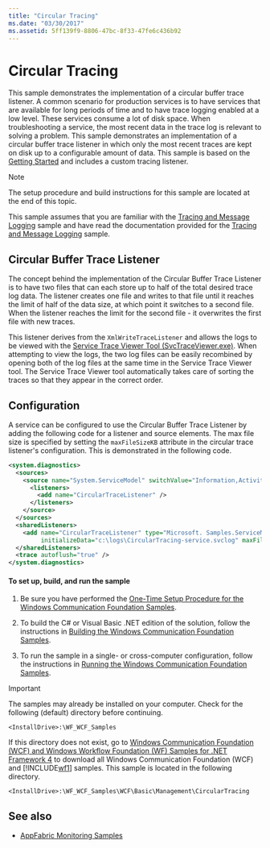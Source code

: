 ```yaml
---
title: "Circular Tracing"
ms.date: "03/30/2017"
ms.assetid: 5ff139f9-8806-47bc-8f33-47fe6c436b92
---
```

# Circular Tracing

This sample demonstrates the implementation of a circular buffer trace listener. A common scenario for production services is to have services that are available for long periods of time and to have trace logging enabled at a low level. These services consume a lot of disk space. When troubleshooting a service, the most recent data in the trace log is relevant to solving a problem. This sample demonstrates an implementation of a circular buffer trace listener in which only the most recent traces are kept on disk up to a configurable amount of data. This sample is based on the [Getting Started](../../../../docs/framework/wcf/samples/getting-started-sample.md) and includes a custom tracing listener.

> [!NOTE]
> The setup procedure and build instructions for this sample are located at the end of this topic.

This sample assumes that you are familiar with the [Tracing and Message Logging](../../../../docs/framework/wcf/samples/tracing-and-message-logging.md) sample and have read the documentation provided for the [Tracing and Message Logging](../../../../docs/framework/wcf/samples/tracing-and-message-logging.md) sample.

## Circular Buffer Trace Listener

The concept behind the implementation of the Circular Buffer Trace Listener is to have two files that can each store up to half of the total desired trace log data. The listener creates one file and writes to that file until it reaches the limit of half of the data size, at which point it switches to a second file. When the listener reaches the limit for the second file - it overwrites the first file with new traces.

This listener derives from the `XmlWriteTraceListener` and allows the logs to be viewed with the [Service Trace Viewer Tool (SvcTraceViewer.exe)](../../../../docs/framework/wcf/service-trace-viewer-tool-svctraceviewer-exe.md). When attempting to view the logs, the two log files can be easily recombined by opening both of the log files at the same time in the Service Trace Viewer tool. The Service Trace Viewer tool automatically takes care of sorting the traces so that they appear in the correct order.

## Configuration

A service can be configured to use the Circular Buffer Trace Listener by adding the following code for a listener and source elements. The max file size is specified by setting the `maxFileSizeKB` attribute in the circular trace listener's configuration. This is demonstrated in the following code.

```xml
<system.diagnostics>
  <sources>
    <source name="System.ServiceModel" switchValue="Information,ActivityTracing" propagateActivity="true">
      <listeners>
        <add name="CircularTraceListener" />
      </listeners>
    </source>
  </sources>
  <sharedListeners>
    <add name="CircularTraceListener" type="Microsoft. Samples.ServiceModel.CircularTraceListener,CircularTraceListener"
         initializeData="c:\logs\CircularTracing-service.svclog" maxFileSizeKB="100" />
  </sharedListeners>
  <trace autoflush="true" />
</system.diagnostics>
```

#### To set up, build, and run the sample

1. Be sure you have performed the [One-Time Setup Procedure for the Windows Communication Foundation Samples](../../../../docs/framework/wcf/samples/one-time-setup-procedure-for-the-wcf-samples.md).

2. To build the C# or Visual Basic .NET edition of the solution, follow the instructions in [Building the Windows Communication Foundation Samples](../../../../docs/framework/wcf/samples/building-the-samples.md).

3. To run the sample in a single- or cross-computer configuration, follow the instructions in [Running the Windows Communication Foundation Samples](../../../../docs/framework/wcf/samples/running-the-samples.md).

> [!IMPORTANT]
> The samples may already be installed on your computer. Check for the following (default) directory before continuing.
>
> `<InstallDrive>:\WF_WCF_Samples`
>
> If this directory does not exist, go to [Windows Communication Foundation (WCF) and Windows Workflow Foundation (WF) Samples for .NET Framework 4](https://www.microsoft.com/download/details.aspx?id=21459) to download all Windows Communication Foundation (WCF) and [!INCLUDE[wf1](../../../../includes/wf1-md.md)] samples. This sample is located in the following directory.
>
> `<InstallDrive>:\WF_WCF_Samples\WCF\Basic\Management\CircularTracing`

## See also

- [AppFabric Monitoring Samples](https://go.microsoft.com/fwlink/?LinkId=193959)
